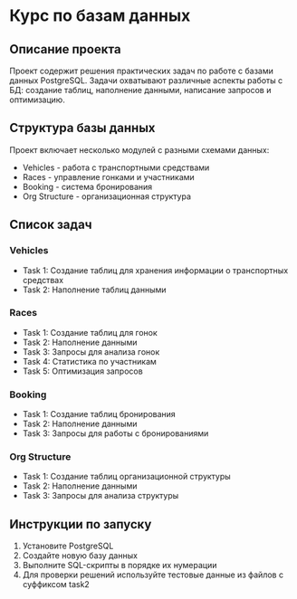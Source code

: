 # Курс по базам данных

## Описание проекта
Проект содержит решения практических задач по работе с базами данных PostgreSQL. Задачи охватывают различные аспекты работы с БД: создание таблиц, наполнение данными, написание запросов и оптимизацию.

## Структура базы данных
Проект включает несколько модулей с разными схемами данных:
- Vehicles - работа с транспортными средствами
- Races - управление гонками и участниками
- Booking - система бронирования
- Org Structure - организационная структура

## Список задач
### Vehicles
- Task 1: Создание таблиц для хранения информации о транспортных средствах
- Task 2: Наполнение таблиц данными

### Races
- Task 1: Создание таблиц для гонок
- Task 2: Наполнение данными
- Task 3: Запросы для анализа гонок
- Task 4: Статистика по участникам
- Task 5: Оптимизация запросов

### Booking
- Task 1: Создание таблиц бронирования
- Task 2: Наполнение данными
- Task 3: Запросы для работы с бронированиями

### Org Structure
- Task 1: Создание таблиц организационной структуры
- Task 2: Наполнение данными
- Task 3: Запросы для анализа структуры

## Инструкции по запуску
1. Установите PostgreSQL
2. Создайте новую базу данных
3. Выполните SQL-скрипты в порядке их нумерации
4. Для проверки решений используйте тестовые данные из файлов с суффиксом task2 